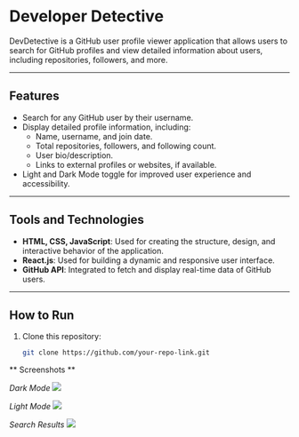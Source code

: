 # Developer Detective  

DevDetective is a GitHub user profile viewer application that allows users to search for GitHub profiles and view detailed information about users, including repositories, followers, and more.  

---

## Features  

- Search for any GitHub user by their username.  
- Display detailed profile information, including:  
  - Name, username, and join date.  
  - Total repositories, followers, and following count.  
  - User bio/description.  
  - Links to external profiles or websites, if available.  
- Light and Dark Mode toggle for improved user experience and accessibility.  

---

## Tools and Technologies  

- **HTML, CSS, JavaScript**: Used for creating the structure, design, and interactive behavior of the application.  
- **React.js**: Used for building a dynamic and responsive user interface.  
- **GitHub API**: Integrated to fetch and display real-time data of GitHub users.  

---

## How to Run  

1. Clone this repository:  
   ```bash  
   git clone https://github.com/your-repo-link.git  


** Screenshots **

*Dark Mode*
<img src="./assets/screenshot/defalt.png">

*Light Mode*
<img src="./assets/screenshot/default-light-mode.png">

*Search Results*
<img src="./assets/screenshot/Search-results.png">